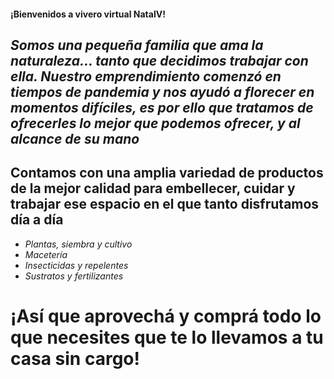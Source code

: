 #### **¡Bienvenidos a vivero virtual NatalV!**

## *Somos una pequeña familia que ama la naturaleza... tanto que decidimos trabajar con ella. Nuestro emprendimiento comenzó en tiempos de pandemia y nos ayudó a florecer en momentos difíciles, es por ello que tratamos de ofrecerles lo mejor que podemos ofrecer, y al alcance de su mano*


## **Contamos con una amplia variedad de productos de la mejor calidad para embellecer, cuidar y trabajar ese espacio en el que tanto disfrutamos día a día**

- *Plantas, siembra y cultivo*
- *Macetería*
- *Insecticidas y repelentes*
- *Sustratos y fertilizantes*

# **¡Así que aprovechá y comprá todo lo que necesites que te lo llevamos a tu casa sin cargo!**
